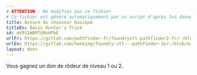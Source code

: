 ```yaml
---
# ATTENTION : Ne modifiez pas ce fichier
# Ce fichier est généré automatiquement par un script d'après les données du module Foundry VTT officiel et de sa traduction
title: Astuce du chasseur basique
titleEn: Basic Hunter's Trick
id: mV911W6MTGMvHPbE
urlFr: https://gitlab.com/pathfinder-fr/foundryvtt-pathfinder2-fr/-/blob/master/data/feats/mV911W6MTGMvHPbE.htm
urlEn: https://gitlab.com/hooking/foundry-vtt---pathfinder-2e/-/blob/master/packs/data/feats.db/basic-hunter-s-trick.json
layout: dons
---
```

Vous gagnez un don de rôdeur de niveau 1 ou 2.
